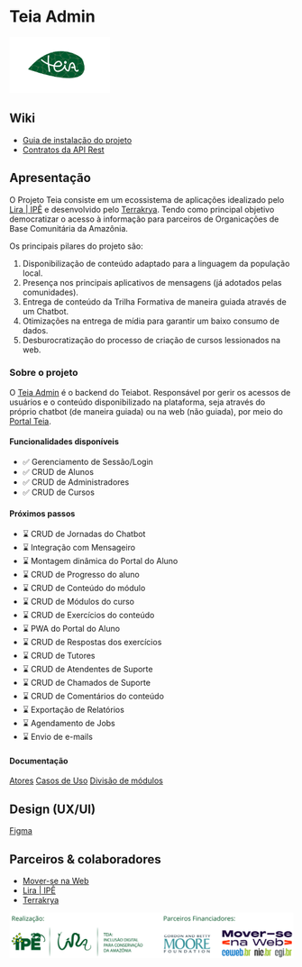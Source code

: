 # Teia Admin
<img src="./docs/assets/logo.svg" height="100px" />

## Wiki
- [Guia de instalação do projeto](./docs/Installation.md)
- [Contratos da API Rest](./docs/API.md)

## Apresentação
O Projeto Teia consiste em um ecossistema de aplicações idealizado pelo [Lira | IPÊ](https://lira.ipe.org.br) e desenvolvido pelo [Terrakrya](https://www.terrakrya.com). Tendo como principal objetivo democratizar o acesso à informação para parceiros de Organicações de Base Comunitária da Amazônia. 

Os principais pilares do projeto são:  
1. Disponibilização de conteúdo adaptado para a linguagem da população local.
2. Presença nos principais aplicativos de mensagens (já adotados pelas comunidades).
3. Entrega de conteúdo da Trilha Formativa de maneira guiada através de um Chatbot.
4. Otimizações na entrega de mídia para garantir um baixo consumo de dados.
5. Desburocratização do processo de criação de cursos lessionados na web.

### Sobre o projeto
O [Teia Admin](https://github.com/devsdoprojetoteia/teia-admin) é o backend do Teiabot. Responsável por gerir os acessos de usuários e o conteúdo disponibilizado na plataforma, seja através do próprio chatbot (de maneira guiada) ou na web (não guiada), por meio do [Portal Teia](https://teia.ipe.org.br).

#### Funcionalidades disponíveis
- ✅ Gerenciamento de Sessão/Login
- ✅ CRUD de Alunos
- ✅ CRUD de Administradores
- ✅ CRUD de Cursos

#### Próximos passos
- ⌛ CRUD de Jornadas do Chatbot
- ⌛ Integração com Mensageiro
- ⌛ Montagem dinâmica do Portal do Aluno
- ⌛ CRUD de Progresso do aluno
- ⌛ CRUD de Conteúdo do módulo
- ⌛ CRUD de Módulos do curso
- ⌛ CRUD de Exercícios do conteúdo
- ⌛ PWA do Portal do Aluno
- ⌛ CRUD de Respostas dos exercícios
- ⌛ CRUD de Tutores
- ⌛ CRUD de Atendentes de Suporte
- ⌛ CRUD de Chamados de Suporte
- ⌛ CRUD de Comentários do conteúdo
- ⌛ Exportação de Relatórios
- ⌛ Agendamento de Jobs
- ⌛ Envio de e-mails

#### Documentação
[Atores](./docs/atores.md)
[Casos de Uso](./docs/casos_de_uso.md)
[Divisão de módulos](./docs/divisão_de_módulos.md)

## Design (UX/UI)
[Figma](https://www.figma.com/design/nMztAvNEU8KpG0HocEu4sk/Portal-TEIA?node-id=0-1&p=f&t=lVjwHLjAovrlAtKa-0)

## Parceiros & colaboradores
- [Mover-se na Web](https://moverse.ceweb.br)
- [Lira | IPÊ](https://lira.ipe.org.br)
- [Terrakrya](https://www.terrakrya.com)

![](./docs/assets/colaboradores.svg)

